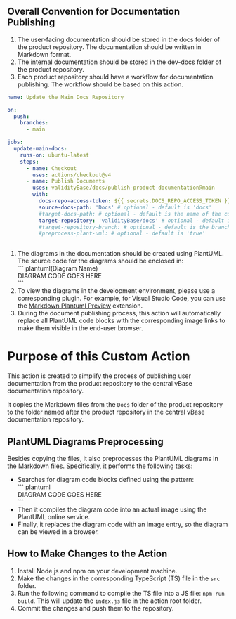 ## Overall Convention for Documentation Publishing

1. The user-facing documentation should be stored in the docs folder of the product repository.
The documentation should be written in Markdown format.
1. The internal documentation should be stored in the dev-docs folder of the product repository.
1. Each product repository should have a workflow for documentation publishing. The workflow should be based on this action.
``` yaml
name: Update the Main Docs Repository

on:
  push:
    branches:
      - main

jobs:
  update-main-docs:
    runs-on: ubuntu-latest
    steps:
      - name: Checkout
        uses: actions/checkout@v4
      - name: Publish Documents
        uses: validityBase/docs/publish-product-documentation@main
        with:
          docs-repo-access-token: ${{ secrets.DOCS_REPO_ACCESS_TOKEN }} # required
          source-docs-path: 'Docs' # optional - default is 'docs'
          #target-docs-path: # optional - default is the name of the current repository
          target-repository: 'validityBase/docs' # optional - default is 'validityBase/docs'
          #target-repository-branch: # optional - default is the branch name of the current product branch
          #preprocess-plant-uml: # optional - default is 'true'
    
```
1. The diagrams in the documentation should be created using PlantUML. The source code for the diagrams should be enclosed in:\
\`\`\` plantuml(Diagram Name)\
 DIAGRAM CODE GOES HERE\
\`\`\`
1. To view the diagrams in the development environment, please use a corresponding plugin. For example, for Visual Studio Code, you can use the [Markdown Plantuml Preview](https://marketplace.visualstudio.com/items?itemName=myml.vscode-markdown-plantuml-preview) extension.
1. During the document publishing process, this action will automatically replace all PlantUML code blocks with the corresponding image links to make them visible in the end-user browser.

# Purpose of this Custom Action  
This action is created to simplify the process of publishing user documentation from the product repository to the central vBase documentation repository.  

It copies the Markdown files from the `Docs` folder of the product repository to the folder named after the product repository in the central vBase documentation repository.  

## PlantUML Diagrams Preprocessing  
Besides copying the files, it also preprocesses the PlantUML diagrams in the Markdown files. Specifically, it performs the following tasks:  
- Searches for diagram code blocks defined using the pattern:  
\`\`\` plantuml\
 DIAGRAM CODE GOES HERE\
\`\`\`
- Then it compiles the diagram code into an actual image using the PlantUML online service.  
- Finally, it replaces the diagram code with an image entry, so the diagram can be viewed in a browser.  

## How to Make Changes to the Action  
1. Install Node.js and npm on your development machine.  
1. Make the changes in the corresponding TypeScript (TS) file in the `src` folder.  
1. Run the following command to compile the TS file into a JS file: `npm run build`. This will update the `index.js` file in the action root folder.  
1. Commit the changes and push them to the repository.  
